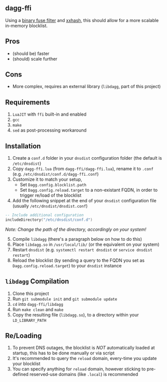 dagg-ffi
---

Using a [binary fuse filter](https://github.com/FastFilter/xor_singleheader) and [xxhash](https://github.com/Cyan4973/xxHash), this should allow for a more scalable in-memory blocklist.

Pros
---

- (should be) faster
- (should) scale further

Cons
---

- More complex, requires an external library (`libdagg`, part of this project)

Requirements
---

1. `LuaJIT` with `ffi` built-in and enabled
2. `gcc`
3. `make`
4. `sed` as post-processing workaround

Installation
---

1. Create a `conf.d` folder in your `dnsdist` configuration folder (the default is `/etc/dnsdist`)
2. Copy `dagg-ffi.lua` (from `dagg-ffi/dagg-ffi.lua`), rename it to `.conf` (e.g. `/etc/dnsdist/conf.d/dagg-ffi.conf`)
3. Customize it to match your setup,
    - Set `Dagg.config.blocklist.path`
    - Set `Dagg.config.reload.target` to a non-existant FQDN, in order to trigger re/load of the blocklist
4. Add the following snippet at the end of your `dnsdist` configuration file (usually `/etc/dnsdist/dnsdist.conf`)

```lua
-- Include additional configuration
includeDirectory("/etc/dnsdist/conf.d")
```

_Note: Change the path of the directory, accordingly on your system!_

5. Compile `libdagg` (there's a paragraph below on how to do this)
6. Place `libdagg.so` in `/usr/local/lib/` (or the equivalent on your system)
7. Restart `dnsdist` (e.g. `systemctl restart dnsdist` or `service dnsdist restart`)
8. Reload the blocklist (by sending a query to the FQDN you set as `Dagg.config.reload.target`) to your `dnsdist` instance

`libdagg` Compilation
---

1. Clone this project
2. Run `git submodule init` and `git submodule update`
3. `cd` into `dagg-ffi/libdagg`
4. Run `make clean` and `make`
5. Copy the resulting file (`libdagg.so`), to a directory within your `LD_LIBRARY_PATH`

Re/Loading
--- 

1. To prevent DNS outages, the blocklist is *NOT* automatically loaded at startup, this has to be done manually or via script
2. It's recommended to query the `reload` domain, every-time you update your blocklist
3. You can specify anything for `reload` domain, however sticking to pre-defined reserved-use domains (like `.local`) is recommended
